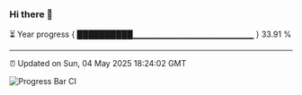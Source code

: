 ### Hi there 👋

⏳ Year progress { ██████████▁▁▁▁▁▁▁▁▁▁▁▁▁▁▁▁▁▁▁▁ } 33.91 %

---

⏰ Updated on Sun, 04 May 2025 18:24:02 GMT

![Progress Bar CI](https://github.com/liununu/liununu/workflows/Progress%20Bar%20CI/badge.svg)
